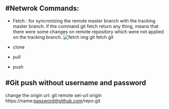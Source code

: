 #Netwrok Commands:
------------------
  - Fetch : for syncronizing the remote master branch with the tracking master branch. if the command   git fetch return any thing, means that there were some changes on remote repository which were not applied on the tracking branch. 
  ![fetch img](https://github.com/maryam-eslahi/git-course/tree/master/img/fetch1.PNG?raw=true)
git fetch 
git 


  - clone
  - pull
  - push
  
  
#Git push without username and password
----------------------------------------

change the origin url:
git remote set-url origin https://name:password@github.com/repo.git